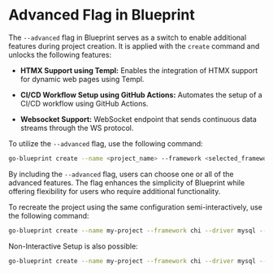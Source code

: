 # Advanced Flag in Blueprint

The `--advanced` flag in Blueprint serves as a switch to enable additional features during project creation. It is applied with the `create` command and unlocks the following features:

- **HTMX Support using Templ:**
Enables the integration of HTMX support for dynamic web pages using Templ.

- **CI/CD Workflow Setup using GitHub Actions:**
Automates the setup of a CI/CD workflow using GitHub Actions.

- **Websocket Support:**
WebSocket endpoint that sends continuous data streams through the WS protocol.

To utilize the `--advanced` flag, use the following command:

```bash
go-blueprint create --name <project_name> --framework <selected_framework> --driver <selected_driver> --advanced
```

By including the `--advanced` flag, users can choose one or all of the advanced features. The flag enhances the simplicity of Blueprint while offering flexibility for users who require additional functionality.

To recreate the project using the same configuration semi-interactively, use the following command:
```bash
go-blueprint create --name my-project --framework chi --driver mysql --advanced
```

Non-Interactive Setup is also possible:

```bash
go-blueprint create --name my-project --framework chi --driver mysql --advanced --feature htmx --feature githubaction --feature websocket
```